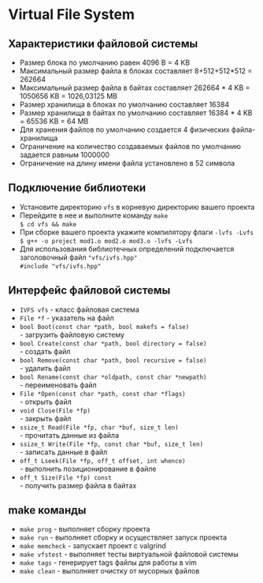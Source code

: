 # Virtual File System

## Характеристики файловой системы

* Размер блока по умолчанию равен 4096 B = 4 KB
* Максимальный размер файла в блоках составляет 8+512+512*512 = 262664
* Максимальный размер файла в байтах составляет 262664 * 4 KB = 1050656 KB = 1026,03125 MB
* Размер хранилища в блоках по умолчанию составляет 16384
* Размер хранилища в байтах по умолчанию составляет 16384 * 4 KB = 65536 KB = 64 MB
* Для хранения файлов по умолчанию создается 4 физических файла-хранилища
* Ограничение на количество создаваемых файлов по умолчанию задается равным 1000000
* Ограничение на длину имени файла установлено в 52 символа

## Подключение библиотеки

* Установите директорию `vfs` в корневую директорию вашего проекта
* Перейдите в нее и выполните команду `make`  
  `$ cd vfs && make`
* При сборке вашего проекта укажите компилятору флаги `-lvfs -Lvfs`  
  `$ g++ -o project mod1.o mod2.o mod3.o -lvfs -Lvfs`
* Для использования библиотечных определений подключается заголовочный файл `"vfs/ivfs.hpp"`  
  `#include "vfs/ivfs.hpp"`

## Интерфейс файловой системы

* `IVFS vfs` - класс файловая система  
* `File *f` - указатель на файл  
* `bool Boot(const char *path, bool makefs = false)`  
        - загрузить файловую систему
* `bool Create(const char *path, bool directory = false)`  
        - создать файл
* `bool Remove(const char *path, bool recursive = false)`  
        - удалить файл
* `bool Rename(const char *oldpath, const char *newpath)`  
        - переименовать файл
* `File *Open(const char *path, const char *flags)`  
        - открыть файл
* `void Close(File *fp)`  
        - закрыть файл
* `ssize_t Read(File *fp, char *buf, size_t len)`  
        - прочитать данные из файла
* `ssize_t Write(File *fp, const char *buf, size_t len)`  
        - записать данные в файл
* `off_t Lseek(File *fp, off_t offset, int whence)`  
        - выполнить позиционирование в файле
* `off_t Size(File *fp) const`  
        - получить размер файла в байтах

## make команды

* `make prog` - выполняет сборку проекта
* `make run` - выполняет сборку и осуществляет запуск проекта
* `make memcheck` - запускает проект с valgrind
* `make vfstest` - выполняет тесты виртуальной файловой системы
* `make tags` - генерирует tags файлы для работы в vim
* `make clean` - выполняет очистку от мусорных файлов

